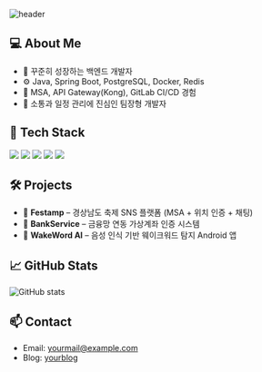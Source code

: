 ![header](https://capsule-render.vercel.app/api?type=speech&color=auto&height=300&section=header&text=Seyoon%27s%20room&fontSize=90)


## 💻 About Me
- 🌱 꾸준히 성장하는 백엔드 개발자
- ⚙️ Java, Spring Boot, PostgreSQL, Docker, Redis
- 🧩 MSA, API Gateway(Kong), GitLab CI/CD 경험
- 💬 소통과 일정 관리에 진심인 팀장형 개발자

## 🔧 Tech Stack
<img src="https://img.shields.io/badge/Java-007396?style=flat&logo=OpenJDK&logoColor=white"/> 
<img src="https://img.shields.io/badge/SpringBoot-6DB33F?style=flat&logo=Spring&logoColor=white"/>
<img src="https://img.shields.io/badge/PostgreSQL-4169E1?style=flat&logo=PostgreSQL&logoColor=white"/>
<img src="https://img.shields.io/badge/Docker-2496ED?style=flat&logo=Docker&logoColor=white"/>
<img src="https://img.shields.io/badge/React-61DAFB?style=flat&logo=React&logoColor=black"/>

## 🛠 Projects
- 🧭 **Festamp** – 경상남도 축제 SNS 플랫폼 (MSA + 위치 인증 + 채팅)
- 🔐 **BankService** – 금융망 연동 가상계좌 인증 시스템
- 🧠 **WakeWord AI** – 음성 인식 기반 웨이크워드 탐지 Android 앱

## 📈 GitHub Stats
![GitHub stats](https://github-readme-stats.vercel.app/api?username=your-github-id&show_icons=true&theme=radical)

## 📫 Contact
- Email: yourmail@example.com
- Blog: [yourblog](https://yourblog.com)
